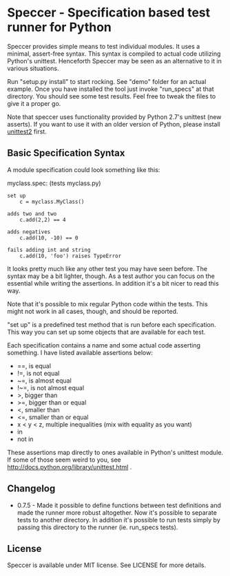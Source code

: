 # Speccer - Specification based test runner for Python

Speccer provides simple means to test individual modules. It uses a minimal, assert-free syntax. This syntax is compiled to actual code utilizing Python's unittest. Henceforth Speccer may be seen as an alternative to it in various situations.

Run "setup.py install" to start rocking. See "demo" folder for an actual example. Once you have installed the tool just invoke "run\_specs" at that directory. You should see some test results. Feel free to tweak the files to give it a proper go.

Note that speccer uses functionality provided by Python 2.7's unittest (new asserts). If you want to use it with an older version of Python, please install [unittest2](http://pypi.python.org/pypi/unittest2/) first.

## Basic Specification Syntax

A module specification could look something like this:

myclass.spec: (tests myclass.py)

    set up
        c = myclass.MyClass()

    adds two and two
        c.add(2,2) == 4

    adds negatives
        c.add(10, -10) == 0

    fails adding int and string
        c.add(10, 'foo') raises TypeError

It looks pretty much like any other test you may have seen before. The syntax may be a bit lighter, though. As a test author you can focus on the essential while writing the assertions. In addition it's a bit nicer to read this way.

Note that it's possible to mix regular Python code within the tests. This might not work in all cases, though, and should be reported.

"set up" is a predefined test method that is run before each specification. This way you can set up some objects that are available for each test.

Each specification contains a name and some actual code asserting something. I have listed available assertions below:

* ==, is equal
* !=, is not equal
* ~=, is almost equal
* !~=, is not almost equal
* \>, bigger than
* \>=, bigger than or equal
* <, smaller than
* <=, smaller than or equal
* x < y < z, multiple inequalities (mix with equality as you want)
* in
* not in

These assertions map directly to ones available in Python's unittest module. If some of those seem weird to you, see http://docs.python.org/library/unittest.html .

## Changelog

* 0.7.5 - Made it possible to define functions between test definitions and made the runner more robust altogether. Now it's possible to separate tests to another directory. In addition it's possible to run tests simply by passing this directory to the runner (ie. run_specs tests).

## License

Speccer is available under MIT license. See LICENSE for more details.

